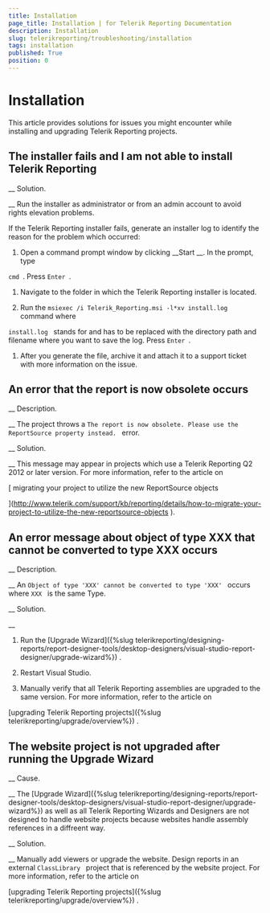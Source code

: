 ```yaml
---
title: Installation
page_title: Installation | for Telerik Reporting Documentation
description: Installation
slug: telerikreporting/troubleshooting/installation
tags: installation
published: True
position: 0
---
```


# Installation



This article provides solutions for issues you might encounter while installing and upgrading Telerik Reporting projects.
      


## The installer fails and I am not able to install Telerik Reporting

__            Solution.
          
__          Run the installer as administrator or from an admin account to avoid rights elevation problems.
        


If the Telerik Reporting installer fails,
          generate an installer log to identify the reason for the problem which occurred:
        


1. Open a command prompt window by clicking 
__Start
__. In the prompt, type
              
`cmd
`. Press 
`Enter
`.
            


1. Navigate to the folder in which the Telerik Reporting installer is located.


1. Run the 
`msiexec /i Telerik_Reporting.msi -l*xv install.log
` command where
              
`install.log
` stands for and has to be replaced with the
              directory path and filename where you want to save the log.
              Press 
`Enter
`.
            


1. After you generate the file, archive it and attach it to a support ticket with more information on the issue.


## An error that the report is now obsolete occurs

__            Description.
          
__          The project throws a 
`The report is now obsolete. Please use the ReportSource property instead.
` error.
        


__            Solution.
          
__          This message may appear in projects which use a Telerik Reporting Q2 2012 or later version.
          For more information, refer to the article on
          
[              migrating your project to utilize the new 
ReportSource
 objects
            
](http://www.telerik.com/support/kb/reporting/details/how-to-migrate-your-project-to-utilize-the-new-reportsource-objects
).
        


## An error message about object of type XXX that cannot be converted to type XXX occurs

__            Description.
          
__          An 
`Object of type 'XXX' cannot be converted to type 'XXX'
` occurs where 
`XXX
`          is the same Type.
        


__            Solution.
          
__

1. Run the 
[Upgrade Wizard]({%slug telerikreporting/designing-reports/report-designer-tools/desktop-designers/visual-studio-report-designer/upgrade-wizard%})
.
            


1. Restart Visual Studio.
            


1. Manually verify that all Telerik Reporting assemblies are upgraded to the same version. For more information,
              refer to the article on
              
[upgrading Telerik Reporting projects]({%slug telerikreporting/upgrade/overview%})
.
            


## The website project is not upgraded after running the Upgrade Wizard

__            Cause.
          
__          The 
[Upgrade Wizard]({%slug telerikreporting/designing-reports/report-designer-tools/desktop-designers/visual-studio-report-designer/upgrade-wizard%})
 as well as all Telerik Reporting Wizards and Designers
          are not designed to handle website projects because websites handle assembly references in a diffreent way.
        


__            Solution.
          
__          Manually add viewers or upgrade the website. Design reports in an external 
`ClassLibrary
` project
          that is referenced by the website project. For more information, refer to the article on
          
[upgrading Telerik Reporting projects]({%slug telerikreporting/upgrade/overview%})
.
        

